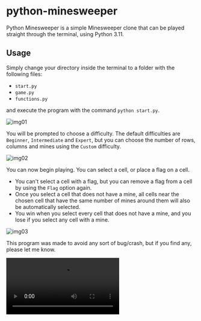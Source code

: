 # python-minesweeper
Python Minesweeper is a simple Minesweeper clone that can be played straight through the terminal, using Python 3.11.

## Usage
Simply change your directory inside the terminal to a folder with the following files:

- `start.py`
- `game.py`
- `functions.py`

and execute the program with the command `python start.py`.

![img01](https://i.imgur.com/XBxOh63.png)

You will be prompted to choose a difficulty. The default difficulties are `Beginner`, `Intermediate` and `Expert`, but you can choose the number of rows, columns and mines using the `Custom` difficulty.

![img02](https://i.imgur.com/ewbZGZS.png)

You can now begin playing. You can select a cell, or place a flag on a cell. 

- You can't select a cell with a flag, but you can remove a flag from a cell by using the `Flag` option again.
- Once you select a cell that does not have a mine, all cells near the chosen cell that have the same number of mines around them will also be automatically selected.
- You win when you select every cell that does not have a mine, and you lose if you select any cell with a mine.

![img03](https://i.imgur.com/KwBW2PD.png)

This program was made to avoid any sort of bug/crash, but if you find any, please let me know.

![gif](https://i.imgur.com/xSJPGM2.mp4)
